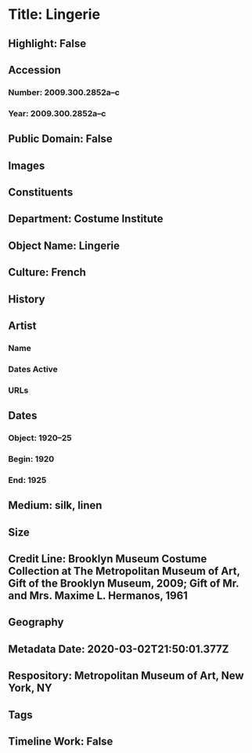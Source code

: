 # Title: Lingerie
## Highlight: False
## Accession
### Number: 2009.300.2852a–c
### Year: 2009.300.2852a–c
## Public Domain: False
## Images
## Constituents
## Department: Costume Institute
## Object Name: Lingerie
## Culture: French
## History
## Artist
### Name
### Dates Active
### URLs
## Dates
### Object: 1920–25
### Begin: 1920
### End: 1925
## Medium: silk, linen
## Size
## Credit Line: Brooklyn Museum Costume Collection at The Metropolitan Museum of Art, Gift of the Brooklyn Museum, 2009; Gift of Mr. and Mrs. Maxime L. Hermanos, 1961
## Geography
## Metadata Date: 2020-03-02T21:50:01.377Z
## Respository: Metropolitan Museum of Art, New York, NY
## Tags
## Timeline Work: False
